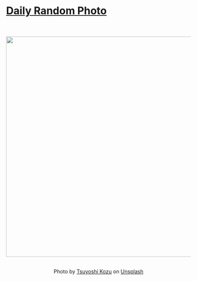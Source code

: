 # [Daily Random Photo](https://www.dailyrandomphoto.com/)

<div align="center">
  <br>
  <br>
  <a href="https://www.dailyrandomphoto.com/p/2024/2024-12-08/"><img src="https://images.unsplash.com/photo-1728051001768-0e6c96e50a81?crop=entropy&cs=tinysrgb&fit=max&fm=jpg&ixid=M3w3NzUwOHwwfDF8cmFuZG9tfHx8fHx8fHx8MTczMzYxODg4N3w&ixlib=rb-4.0.3&q=80&w=1080" width="600px"></a>
  <br>
  <br>
  <p class="has-text-grey">Photo by <a href="https://unsplash.com/@tsuyoshikozu?utm_source=Daily%20Random%20Photo&amp;utm_medium=referral" target="_blank" rel="noopener noreferrer">Tsuyoshi Kozu</a> on <a href="https://unsplash.com/photos/a-bunch-of-flowers-that-are-in-the-grass-K6Dl211gXqw?utm_source=Daily%20Random%20Photo&amp;utm_medium=referral" target="_blank" rel="noopener noreferrer">Unsplash</a></p>
</div>

